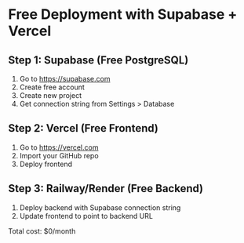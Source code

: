 # Free Deployment with Supabase + Vercel

## Step 1: Supabase (Free PostgreSQL)
1. Go to https://supabase.com
2. Create free account
3. Create new project
4. Get connection string from Settings > Database

## Step 2: Vercel (Free Frontend)
1. Go to https://vercel.com
2. Import your GitHub repo
3. Deploy frontend

## Step 3: Railway/Render (Free Backend)
1. Deploy backend with Supabase connection string
2. Update frontend to point to backend URL

Total cost: $0/month